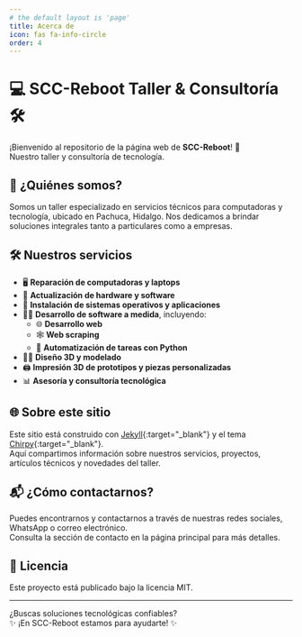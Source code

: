 ```yaml
---
# the default layout is 'page'
title: Acerca de
icon: fas fa-info-circle
order: 4
---
```


# 💻 SCC-Reboot Taller & Consultoría 🛠️

¡Bienvenido al repositorio de la página web de **SCC-Reboot**! 🚀  
Nuestro taller y consultoría de tecnología.

## 👥 ¿Quiénes somos?

Somos un taller especializado en servicios técnicos para computadoras y tecnología, ubicado en Pachuca, Hidalgo. Nos dedicamos a brindar soluciones integrales tanto a particulares como a empresas.

## 🛠️ Nuestros servicios

- 🖥️ **Reparación de computadoras y laptops**
- 🔧 **Actualización de hardware y software**
- 💾 **Instalación de sistemas operativos y aplicaciones**
- 👨‍💻 **Desarrollo de software a medida**, incluyendo:
  - 🌐 **Desarrollo web**
  - 🕸️ **Web scraping**
  - 🤖 **Automatización de tareas con Python**
- 🧑‍🎨 **Diseño 3D y modelado**
- 🖨️ **Impresión 3D de prototipos y piezas personalizadas**
- 📊 **Asesoría y consultoría tecnológica**

## 🌐 Sobre este sitio

Este sitio está construido con [Jekyll](https://jekyllrb.com/){:target="_blank"} y el tema [Chirpy](https://github.com/cotes2020/jekyll-theme-chirpy/){:target="_blank"}.  
Aquí compartimos información sobre nuestros servicios, proyectos, artículos técnicos y novedades del taller.

## 📬 ¿Cómo contactarnos?

Puedes encontrarnos y contactarnos a través de nuestras redes sociales, WhatsApp o correo electrónico.  
Consulta la sección de contacto en la página principal para más detalles.

## 📝 Licencia

Este proyecto está publicado bajo la licencia MIT.

---

¿Buscas soluciones tecnológicas confiables?  
✨ ¡En SCC-Reboot estamos para ayudarte! ✨
